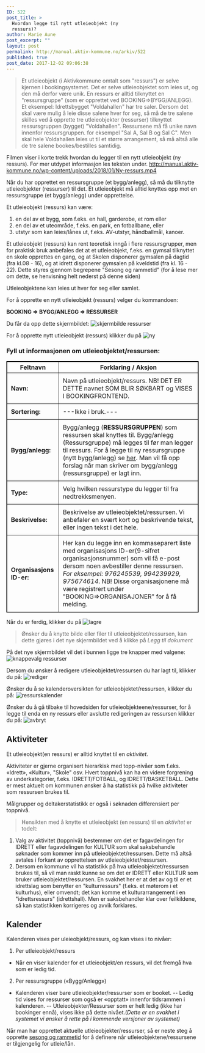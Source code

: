 ```yaml
---
ID: 522
post_title: >
  Hvordan legge til nytt utleieobjekt (ny
  ressurs)?
author: Marie Aune
post_excerpt: ""
layout: post
permalink: http://manual.aktiv-kommune.no/arkiv/522
published: true
post_date: 2017-12-02 09:06:38
---
```

>Et utleieobjekt (i Aktivkommune omtalt som "ressurs") er selve kjernen i bookingsystemet. Det er selve utleieobjektet som leies ut, og den må derfor være unik. En ressurs er alltid tilknyttet en "ressursgruppe" (som er opprettet ved BOOKING=>BYGG/ANLEGG). Et eksempel: Idrettsbygget "Voldahallen" har tre saler. Dersom det skal være mulig å leie disse salene hver for seg, så må de tre salene skilles ved å opprette tre utleieobjekter (ressurser) tilknyttet ressursgruppen (bygget) "Voldahallen". Ressursene må få unike navn innenfor ressursgruppen. for eksempel "Sal A, Sal B og Sal C". Men skal hele Voldahallen leies ut til et større arrangement, så må altså alle de tre salene bookes/bestilles samtidig.

Filmen viser i korte trekk hvordan du legger til en nytt utleieobjekt (ny ressurs). For mer utdypet informasjon les teksten under.
http://manual.aktiv-kommune.no/wp-content/uploads/2018/01/Ny-ressurs.mp4


Når du har opprettet en ressursgruppe (et bygg/anlegg), så må du tilknytte utleieobjekter  (ressurser) til det. Et utleieobjekt må alltid knyttes opp mot en ressursgruppe (et bygg/anlegg) under opprettelse.

Et utleieobjekt (ressurs) kan være:
1. en del av et bygg, som f.eks. en hall, garderobe, et rom eller 
2. en del av et uteområde, f.eks. en park, en fotballbane, eller
3. utstyr som kan leies/lånes ut, f.eks. AV-utstyr, håndballmål, kanoer.

Et utleieobjekt (ressurs) kan rent teoretisk inngå i flere ressursgrupper, men for praktisk bruk anbefales det at et utleieobjekt, f.eks. en gymsal tilknyttet en skole opprettes en gang, og at Skolen disponerer gymsalen på dagtid (fra kl.08 - 16), og at idrett disponerer gymsalen på kveldstid (fra kl. 16 - 22). Dette styres gjennom begrepene "Sesong og rammetid" (for å lese mer om dette,  se henvisning helt nederst på denne siden)
 
Utleieobjektene kan leies ut hver for seg eller samlet.

For å opprette en nytt utleieobjekt (ressurs) velger du kommandoen:

<strong>BOOKING => BYGG/ANLEGG => RESSURSER </strong>

Du får da opp dette skjermbildet: 
![skjermbilde ressurser](http://manual.aktiv-kommune.no/wp-content/uploads/2017/12/Skjermbilderessurser.png)

For å opprette nytt utleieobjekt (ressurs) klikker du på 
![ny](http://manual.aktiv-kommune.no/wp-content/uploads/2017/12/NY.png)

### Fyll ut informasjonen om utleieobjektet/ressursen: 
Feltnavn | Forklaring / Aksjon
--------------------------------|-----------------------------------------------------
**Navn:** |Navn på utleieobjekt/ressurs. NB! DET ER DETTE navnet SOM BLIR SØKBART og VISES I BOOKINGFRONTEND.
**Sortering:** |   ---Ikke i bruk.---
**Bygg/anlegg:** |Bygg/anlegg (<strong>RESSURSGRUPPEN</strong>) som ressursen skal knyttes til. Bygg/anlegg (Ressursgruppe) må legges til før man legger til ressurs. For å legge til ny ressursgruppe (nytt bygg/anlegg) se [her](http://manual.aktiv-kommune.no/?p=166). Man vil få opp forslag når man skriver om bygg/anlegg (ressursgruppe) er lagt inn. 
**Type:** |Velg hvilken ressurstype du legger til fra nedtrekksmenyen.
**Beskrivelse:** |Beskrivelse av utleieobjektet/ressursen. Vi anbefaler en svært kort og beskrivende tekst, eller ingen tekst i det hele.
**Organisasjons ID-er:** |Her kan du legge inn en kommaseparert liste med organisasjons ID-er(9-sifret organisasjonsnummer) som vil få e-post dersom noen avbestiller denne ressursen. <em>For eksempel: 976245539, 994239929, 975674614</em>. NB! Disse organisasjonene må være registrert under "BOOKING=>ORGANISAJONER" for å få melding.

<style>
table, th, td {
    border: 1px solid black;
    border-collapse: collapse;

}
td {padding: 10px;}

</style>


Når du er ferdig, klikker du på 
![lagre](http://manual.aktiv-kommune.no/wp-content/uploads/2017/12/lagre.png)

> Ønsker du å knytte bilde eller filer til utleieobjektet/ressursen,  kan dette gjøres i det nye skjermbildet ved å klikke på *Legg til dokument*

På det nye skjermbildet vil det i bunnen ligge tre knapper med valgene: 
![knappevalg ressurser](http://manual.aktiv-kommune.no/wp-content/uploads/2017/12/Skjermbilderessurs.png)

Dersom du ønsker å redigere utleieobjektet/ressursen du har lagt til, klikker du på:
![rediger](http://manual.aktiv-kommune.no/wp-content/uploads/2017/12/rediger.png)

Ønsker du å se kalenderoversikten for utleieobjektet/ressursen, klikker du på:
![ressurskalender](http://manual.aktiv-kommune.no/wp-content/uploads/2017/12/ressurskalender.png)

Ønsker du å gå tilbake til hovedsiden for utleieobjekteene/ressurser, for å legge til enda en ny ressurs eller avslutte redigeringen av ressursen klikker du på:
![avbryt](http://manual.aktiv-kommune.no/wp-content/uploads/2017/12/avbryt.png)

## Aktiviteter
Et utleieobjekt(en ressurs) er alltid knyttet til en <em>aktivitet</em>. 

Aktiviteter er gjerne organisert hierarkisk med topp-nivåer som f.eks. «Idrett», «Kultur», "Skole" osv.
Hvert toppnivå kan ha en videre forgrening av underkategorier, f.eks. IDRETT/FOTBALL, og IDRETT/BASKETBALL. Dette er mest aktuelt om kommunen ønsker å ha statistikk på hvilke aktiviteter som ressursen brukes til.

Målgrupper og deltakerstatistikk er også i søknaden differensiert per toppnivå.

>Hensikten med å knytte et utleieobjekt (en ressurs) til en <em>aktivitet </em> er todelt:
1. Valg av aktivitet (toppnivå) bestemmer om det er fagavdelingen for IDRETT eller fagavdelingen for KULTUR som skal saksbehandle søknader som kommer inn på utleieobjektet/ressursen. Dette må altså avtales i forkant av opprettelsen av utleieobjektet/ressursen.
2. Dersom en kommune vil ha statistikk på hva utleieobjektet/ressursen brukes til, så vil man raskt kunne se om det er IDRETT eller KULTUR som bruker utleieobjektet/ressursen. En svakhet her er at det av og til er et idrettslag som benytter en "kulturressurs" (f.eks. et møterom i et kulturhus), eller omvendt; det kan komme et kulturarrangement i en "idrettsressurs" (idrettshall). Men er saksbehandler klar over feilkildene, så kan statistikken korrigeres og avvik forklares.

## Kalender
Kalenderen vises per uleieobjekt/ressurs, og kan vises i to nivåer:
1) Per utleieobjekt/ressurs
- Når en viser kalender for et utleieobjekt/en ressurs, vil det fremgå hva som er ledig tid.
2) Per ressursgruppe («Bygg/Anlegg»)
-  Kalenderen viser bare utleieobjekter/ressurser som er booket. 
-- Ledig tid vises for ressurser som også er «opptatt» innenfor tidsrammen i kalenderen.
-- Utleieobjekter/Ressurser som er helt ledig (ikke har bookinger ennå), vises ikke på dette nivået.(<em>Dette er en svakhet i systemet vi ønsker å rette på i kommende versjoner av systemet)</em>


Når man har opprettet aktuelle utleieobjekter/ressurser, så er neste steg å opprette [sesong og rammetid](http://manual.aktiv-kommune.no/?p=502) for å definere når utleieobjektene/ressursene er tilgjengelig for utleie/lån.